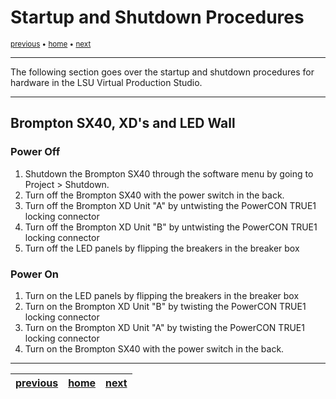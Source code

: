 # Startup and Shutdown Procedures

<sub>[previous](/) • [home](/) • [next](/)</sub>

---

The following section goes over the startup and shutdown procedures for hardware in the LSU Virtual Production Studio.

---

## Brompton SX40, XD's and LED Wall

### Power Off
1. Shutdown the Brompton SX40 through the software menu by going to Project > Shutdown.
2. Turn off the Brompton SX40 with the power switch in the back.
3. Turn off the Brompton XD Unit "A" by untwisting the PowerCON TRUE1 locking connector
4. Turn off the Brompton XD Unit "B" by untwisting the PowerCON TRUE1 locking connector
5. Turn off the LED panels by flipping the breakers in the breaker box

### Power On
1. Turn on the LED panels by flipping the breakers in the breaker box
2. Turn on the Brompton XD Unit "B" by twisting the PowerCON TRUE1 locking connector
3. Turn on the Brompton XD Unit "A" by twisting the PowerCON TRUE1 locking connector
4. Turn on the Brompton SX40 with the power switch in the back.

---

| [previous](/)| [home](/) | [next](/)|
|---|---|---|
